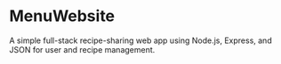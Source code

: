 # MenuWebsite
A simple full-stack recipe-sharing web app using Node.js, Express, and JSON for user and recipe management.
